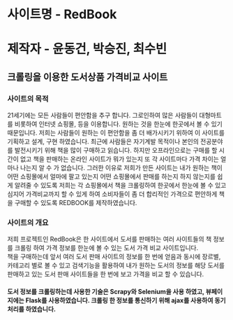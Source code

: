 # 사이트명 - RedBook
# 제작자 - 윤동건, 박승진, 최수빈

## 크롤링을 이용한 도서상품 가격비교 사이트








### 사이트의 목적
21세기에는 모든 사람들이 편안함을 추구 합니다. 그로인하여 많은 사람들이 대형마트를 비롯하여 인터넷 쇼핑몰, 등을 이용합니다. 
원하는 것을 한눈에 한곳에서 볼 수 있기 때문입니다. 
저희는 사람들이 원하는 이 편안함을 좀 더 배가시키기 위하여 이 사이트를 기획하고 설계, 구현 하였습니다. 
최근에 사람들은 자기계발 목적이나 본인의 전공분야를 발전시키기 위해 책을 많이 구매하고 읽습니다. 
하지만 오프라인으로는 구매를 할 시간이 없고 책을 판매하는 온라인 사이트가 뭐가 있는지 또 각 사이트마다 가격 차이는 얼마나 나는지 알 수 가 없습니다. 
그러한 이유로 저희가 만든 사이트는 내가 원하는 책이 어떤 쇼핑몰에서 얼마에 팔고 있는지 어떤 쇼핑몰에서 판매를 하는지 하지 않는지를 쉽게 알려줄 수 있도록 저희는 각 쇼핑몰에서 책을 크롤링하여 한곳에서 한눈에 볼 수 있고 심지어 가격비교까지 할 수 있게 하여 소비자들이 좀 더 합리적인 가격으로 편안하게 책을 구매할 수 있도록 REDBOOK를 제작하였습니다.









### 사이트의 개요
저희 프로젝트인 RedBook은 한 사이트에서 도서를 판매하는 여러 사이트들의 책 정보를 크롤링 하여 가격 정보를 한눈에 볼 수 있는 도서 가격 비교 사이트입니다.<br>
책을 구매하는데 앞서 여러 도서 판매 사이트의 정보를 한 번에 얻음과 동시에 장르별, 카테고리 별로 볼 수 있고 검색기능을 활용하여 내가 원하는 도서의 정보를 해당 도서를 판매하고 있는 도서 판매 사이트들을 한 번에 보고 가격을 비교 할 수 있습니다. 
#### 도서 정보를 크롤링하는데 사용한 기술은 Scrapy와 Selenium을 사용 하였고, 뷰페이지에는 Flask를 사용하였습니다. 크롤링 한 정보를 통신하기 위해 ajax를 사용하여 동기처리를 하였습니다.



